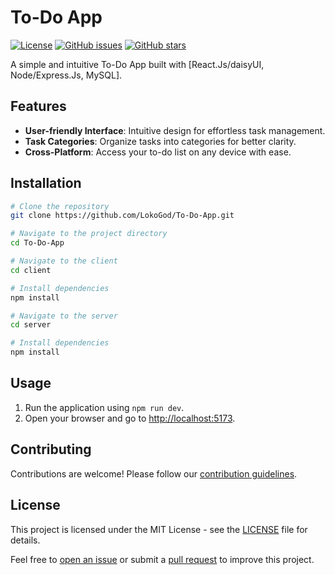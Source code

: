 # To-Do App

[![License](https://img.shields.io/badge/license-MIT-blue.svg)](https://opensource.org/licenses/MIT)
[![GitHub issues](https://img.shields.io/github/issues/LokoGod/To-Do-App)](https://github.com/LokoGod/To-Do-App/issues)
[![GitHub stars](https://img.shields.io/github/stars/LokoGod/To-Do-App)](https://github.com/LokoGod/To-Do-App/stargazers)

A simple and intuitive To-Do App built with [React.Js/daisyUI, Node/Express.Js, MySQL].

## Features

- **User-friendly Interface**: Intuitive design for effortless task management.
- **Task Categories**: Organize tasks into categories for better clarity.
- **Cross-Platform**: Access your to-do list on any device with ease.

## Installation

```bash
# Clone the repository
git clone https://github.com/LokoGod/To-Do-App.git

# Navigate to the project directory
cd To-Do-App

# Navigate to the client
cd client

# Install dependencies
npm install

# Navigate to the server
cd server

# Install dependencies
npm install
```

## Usage

1. Run the application using `npm run dev`.
2. Open your browser and go to [http://localhost:5173](http://localhost:5173).

## Contributing

Contributions are welcome! Please follow our [contribution guidelines](CONTRIBUTING.md).

## License

This project is licensed under the MIT License - see the [LICENSE](LICENSE) file for details.

Feel free to [open an issue](https://github.com/your-username/your-repo/issues) or submit a [pull request](https://github.com/your-username/your-repo/pulls) to improve this project.
